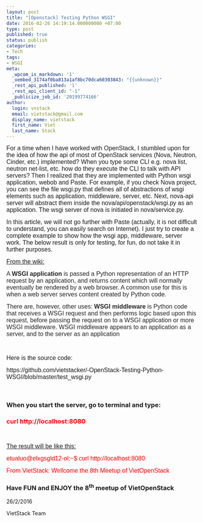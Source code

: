 ```yaml
---
layout: post
title: "[Openstack] Testing Python WSGI"
date: 2016-02-26 14:19:14.000000000 +07:00
type: post
published: true
status: publish
categories:
- Tech
tags:
- WSGI
meta:
  _wpcom_is_markdown: '1'
  _oembed_3174af0ba813a1af8bc70dca60303843: "{{unknown}}"
  _rest_api_published: '1'
  _rest_api_client_id: "-1"
  _publicize_job_id: '20199774166'
author:
  login: vnstack
  email: vietstack@gmail.com
  display_name: vietstack
  first_name: Viet
  last_name: Stack
---
```

<p><span style="font-family:Arial, sans-serif;"><span style="font-size:medium;">For a time when I have worked with OpenStack, I stumbled upon for the idea of how the api of most of OpenStack services (Nova, Neutron, Cinder, etc.) implemented? When you type some CLI e.g. nova list, neutron net-list, etc. how do they execute the CLI to talk with API servers? Then I realized that they are implemented with Python wsgi application, webob and Paste. For example, if you check Nova project, you can see the file wsgi.py that defines all of abstractions of wsgi elements such as application, middleware, server, etc. Next, nova-api server will abstract them inside the nova/api/openstack/wsgi.py as an application. The wsgi server of nova is initiated in nova/service.py.</span></span></p>
<p><span style="font-family:Arial, sans-serif;"><span style="font-size:medium;">In this article, we will not go further with Paste (actually, it is not difficult to understand, you can easily search on Internet). I just try to create a complete example to show how the wsgi app, middleware, server work. The below result is only for testing, for fun, do not take it in further purposes.</span></span></p>
<p><span style="font-family:Arial, sans-serif;"><span style="font-size:medium;"><u>From the wiki:</u></span></span></p>
<p><span style="color:#252525;"><span style="font-family:Arial, sans-serif;"><span style="font-size:medium;">A </span></span></span><span style="color:#252525;"><span style="font-family:Arial, sans-serif;"><span style="font-size:medium;"><b>WSGI application </b></span></span></span><span style="color:#252525;"><span style="font-family:Arial, sans-serif;"><span style="font-size:medium;">is passed a Python representation of an HTTP request by an application, and returns content which will normally eventually be rendered by a web browser. A common use for this is when </span></span></span><span style="color:#252525;"><span style="font-family:Arial, sans-serif;"><span style="font-size:medium;">a web server </span></span></span><span style="color:#252525;"><span style="font-family:Arial, sans-serif;"><span style="font-size:medium;">serves content created by Python code.</span></span></span></p>
<p><span style="color:#252525;"><span style="font-family:Arial, sans-serif;"><span style="font-size:medium;">There are, however, other uses: <b>WSGI middleware </b>is Python code that receives a WSGI request and then performs logic based upon this request, before passing the request on to a WSGI application or more WSGI middleware. WSGI middleware appears to an application as a server, and to the server as an application</span></span></span></p>
<p>&nbsp;</p>
<p><span style="font-family:Arial, sans-serif;"><span style="font-size:medium;">Here is the source code:</span></span></p>
<p><span style="font-family:Arial, sans-serif;"><span style="font-size:medium;">https://github.com/vietstacker/-OpenStack-Testing-Python-WSGI/blob/master/test_wsgi.py</span></span></p>
<p>&nbsp;</p>
<h3>When you start the server, go to terminal and type:</h3>
<h3><span style="color:#ff0000;">curl http://localhost:8080</span></h3>
<p>&nbsp;</p>
<p><span style="font-family:Arial, sans-serif;"><span style="font-size:medium;"><u>The result will be like this:</u></span></span></p>
<p><span style="color:#ff0000;"><span style="font-family:Arial, sans-serif;"><span style="font-size:medium;">etualuo@elxgsgld12-ol:~$ curl http://localhost:8080</span></span></span></p>
<p><span style="color:#ff0000;"> <span style="font-family:Arial, sans-serif;"><span style="font-size:medium;">From VietStack: Wellcome the 8th Meetup of VietOpenStack</span></span></span></p>
<h3>Have FUN and ENJOY the 8<sup>th</sup> meetup of VietOpenStack</h3>
<p>26/2/2016</p>
<p>VietStack Team</p>
<p>&nbsp;</p>
